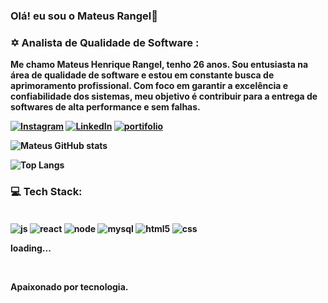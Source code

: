 ###  Olá! eu sou o Mateus Rangel👋

### ✡️ Analista de Qualidade de Software :

 <b> Me chamo Mateus Henrique Rangel, tenho 26 anos. Sou entusiasta na área de qualidade de software e estou em constante busca de aprimoramento profissional. Com foco em garantir a excelência e confiabilidade dos sistemas, meu objetivo é contribuir para a entrega de softwares de alta performance e sem falhas.
<b>

[![Instagram](https://img.shields.io/badge/Instagram-E4405F?style=for-the-badge&logo=instagram&logoColor=white)]()
[![LinkedIn](https://img.shields.io/badge/LinkedIn-0077B5?style=for-the-badge&logo=linkedin&logoColor=white)](https://www.linkedin.com/in/mateus-h-rangel//)
[![portifolio](https://img.shields.io/badge/website-000000?style=for-the-badge&logo=About.me&logoColor=white)]()

![Mateus GitHub stats](https://github-readme-stats.vercel.app/api?username=Matrangel2&show_icons=true&theme=dracula) 

![Top Langs](https://github-readme-stats.vercel.app/api/top-langs/?username=Matrangel2&layout=compact&theme=dracula) 

### 💻 Tech Stack:

<div style = 'display= inline_block'><br/>


 
<img align='center' alt='js' src='https://img.shields.io/badge/JavaScript-F7DF1E?style=for-the-badge&logo=javascript&logoColor=black'/>
 <img align='center' alt='react' src='https://img.shields.io/badge/React-20232A?style=for-the-badge&logo=react&logoColor=61DAFB'/>
<img align='center' alt='node' src='https://img.shields.io/badge/Node.js-43853D?style=for-the-badge&logo=node.js&logoColor=white'/>
   <img align='center' alt='mysql' src='https://img.shields.io/badge/MySQL-00000F?style=for-the-badge&logo=mysql&logoColor=white'/>
  <img align='center' alt='html5' src='https://img.shields.io/badge/HTML5-E34F26?style=for-the-badge&logo=html5&logoColor=white'/>
  <img align='center' alt='css' src='https://img.shields.io/badge/CSS3-1572B6?style=for-the-badge&logo=css3&logoColor=white'/>

loading...
</div> <br/>

<b>Apaixonado por tecnologia.<b>
<br>

